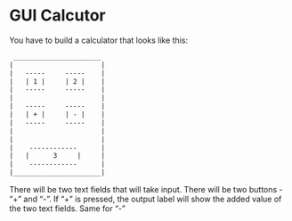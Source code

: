 # GUI Calcutor

You have to build a calculator that looks like this:

```txt
 ______________________
|                      |
|   -----     -----    |
|   | 1 |     | 2 |    |
|   -----     -----    |
|                      |
|   -----     -----    |
|   | + |     | - |    |
|   -----     -----    |
|                      |
|                      |
|    ------------      |
|   |      3     |     |
|    ------------      |
|______________________|
```

There will be two text fields that will take input. There will be two buttons - “+” and “-”. If “+” is
pressed, the output label will show the added value of the two text fields. Same for “-”
